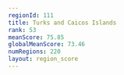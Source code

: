 ```yaml
---
regionId: 111
title: Turks and Caicos Islands
rank: 53
meanScore: 75.85
globalMeanScore: 73.46
numRegions: 220
layout: region_score
---
```

